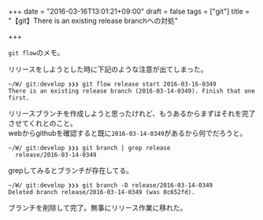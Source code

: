 +++
date = "2016-03-16T13:01:21+09:00"
draft = false
tags = ["git"]
title = "【git】There is an existing release branchへの対処"

+++

`git flow`のメモ。

リリースをしようとした時に下記のような注意が出てしまった。

```
~/W/ git:develop ❯❯❯ git flow release start 2016-03-16-0349
There is an existing release branch (2016-03-14-0349). Finish that one first.
```

リリースブランチを作成しようと思ったけれど、もうあるからまずはそれを完了させてくれとのこと。  
webからgithubを確認すると既に`2016-03-14-0349`があるから何でだろうと。


```
~/W/ git:develop ❯❯❯ git branch | grep release
  release/2016-03-14-0349
```

grepしてみるとブランチが存在してる。

```
~/W/ git:develop ❯❯❯ git branch -D release/2016-03-14-0349
Deleted branch release/2016-03-14-0349 (was 0c652fd).
```

ブランチを削除して完了。無事にリリース作業に移れた。
